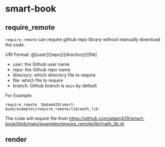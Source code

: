 # smart-book

## require_remote 

`require_remote` can require github repo library without manually download the code.

URI Format:  @[user]/[repo]/[directory]/[file]

 - user: the Github user name
 - repo: the Github repo name
 - directory: which directory file to require
 - file: which file to require
 - branch: Github branch is `main` by default

For Example:

```require_remote '@adam429/smart-book/examples/require_remote/lib/math_lib'```

The code will require file from https://github.com/adam429/smart-book/blob/main/examples/require_remote/lib/math_lib.rb

## render


